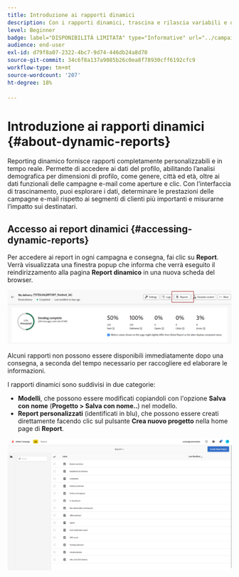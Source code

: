 ```yaml
---
title: Introduzione ai rapporti dinamici
description: Con i rapporti dinamici, trascina e rilascia variabili e dimensioni nell’ambiente a forma libera e analizza il successo delle campagne.
level: Beginner
badge: label="DISPONIBILITÀ LIMITATA" type="Informative" url="../campaign-standard-migration-home.md" tooltip="Limitato agli utenti Campaign Standard migrati"
audience: end-user
exl-id: d79f8a07-2322-4bc7-9d74-446db24a8d70
source-git-commit: 34c6f8a137a9085b26c0ea8f78930cff6192cfc9
workflow-type: tm+mt
source-wordcount: '207'
ht-degree: 18%

---
```


# Introduzione ai rapporti dinamici {#about-dynamic-reports}

Reporting dinamico fornisce rapporti completamente personalizzabili e in tempo reale. Permette di accedere ai dati del profilo, abilitando l’analisi demografica per dimensioni di profilo, come genere, città ed età, oltre ai dati funzionali delle campagne e-mail come aperture e clic. Con l’interfaccia di trascinamento, puoi esplorare i dati, determinare le prestazioni delle campagne e-mail rispetto ai segmenti di clienti più importanti e misurarne l’impatto sui destinatari.

## Accesso ai report dinamici {#accessing-dynamic-reports}

Per accedere ai report in ogni campagna e consegna, fai clic su **Report**. Verrà visualizzata una finestra popup che informa che verrà eseguito il reindirizzamento alla pagina **Report dinamico** in una nuova scheda del browser.

![](assets/campaign_reports_access.png)

Alcuni rapporti non possono essere disponibili immediatamente dopo una consegna, a seconda del tempo necessario per raccogliere ed elaborare le informazioni.

I rapporti dinamici sono suddivisi in due categorie:

* **Modelli**, che possono essere modificati copiandoli con l&#39;opzione **Salva con nome** (**Progetto > Salva con nome..**) nel modello.
* **Report personalizzati** (identificati in blu), che possono essere creati direttamente facendo clic sul pulsante **Crea nuovo progetto** nella home page di **Report**.

![](assets/dynamic_report_overview.png)
